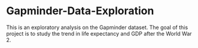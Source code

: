 # Gapminder-Data-Exploration
This is an exploratory analysis on the Gapminder dataset. The goal of this project is to study the trend in life expectancy and GDP after the World War 2. 
